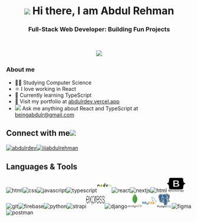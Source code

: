 <h1 align="center">
    <img src="https://media.giphy.com/media/hvRJCLFzcasrR4ia7z/giphy.gif" width="32">
    Hi there, I am Abdul Rehman
</h1>
<h3 align="center">
    Full-Stack Web Developer: Building Fun Projects
</h3>
<br />
<p align="center"> 
    <a href="https://github.com/abdulrehmandev/abdulrehmandev/pulse" alt="Activity"><img src="https://img.shields.io/github/commit-activity/m/abdulrehmandev/abdulrehmandev" /></a>
</p>

### About me

- 👨‍🎓 Studying Computer Science
- ⚛ I love working in React
- 🎯 Currently learning TypeScript
- 🌟 Visit my portfolio at [abdulrdev.vercel.app](https://abdulrdev.vercel.app/)
- <img src="https://github.com/SP-XD/SP-XD/blob/main/images/message.gif?raw=true" width="20"/> Ask me anything about React and TypeScript at [beingabdulr@gmail.com](mailto:beingabdulr@gmail.com)

## Connect with me<a href="https://gifyu.com/image/Zy2f"><img src="https://github.com/milaan9/milaan9/blob/main/Handshake.gif" width="50">

<p><a href="https://linkedin.com/in/abdulrdev" target="blank"><img align="center" src="https://raw.githubusercontent.com/rahuldkjain/github-profile-readme-generator/master/src/images/icons/Social/linked-in-alt.svg" alt="abdulrdev" height="24" width="36" /></a><a href="https://twitter.com/iiiabdulrehman" target="blank"><img align="center" src="https://raw.githubusercontent.com/rahuldkjain/github-profile-readme-generator/master/src/images/icons/Social/twitter.svg" alt="iiiabdulrehman" height="28" width="36" /></a></p>


## Languages & Tools
<div><img height="40" width="50" alt="html" src="https://raw.githubusercontent.com/rahuldkjain/github-profile-readme-generator/master/src/images/icons/FrontendDevelopment/html.svg"><img height="40" width="50" alt="css" src="https://raw.githubusercontent.com/rahuldkjain/github-profile-readme-generator/master/src/images/icons/FrontendDevelopment/css.svg"><img height="40" width="50" alt="javascript" src="https://raw.githubusercontent.com/rahuldkjain/github-profile-readme-generator/master/src/images/icons/ProgrammingLanguages/javascript.svg"><img height="40" width="50" alt="typescript" src="https://raw.githubusercontent.com/rahuldkjain/github-profile-readme-generator/master/src/images/icons/ProgrammingLanguages/typescript.svg"><img src="https://raw.githubusercontent.com/devicons/devicon/master/icons/nodejs/nodejs-original-wordmark.svg" alt="nodejs" width="40" height="40"/><img height="40" width="50" alt="react" src="https://raw.githubusercontent.com/rahuldkjain/github-profile-readme-generator/master/src/images/icons/FrontendDevelopment/reactjs.svg"><img src="https://cdn.worldvectorlogo.com/logos/nextjs-2.svg" alt="nextjs" width="40" height="40"/><img height="40" width="50" alt="html" src="https://raw.githubusercontent.com/rahuldkjain/github-profile-readme-generator/master/src/images/icons/FrontendDevelopment/tailwind.svg"><img src="https://raw.githubusercontent.com/devicons/devicon/master/icons/bootstrap/bootstrap-plain-wordmark.svg" alt="bootstrap" height="40" width="50"/><img src="https://www.vectorlogo.zone/logos/git-scm/git-scm-icon.svg" alt="git" height="40" width="50"/><img src="https://github.com/rahuldkjain/github-profile-readme-generator/blob/master/src/images/icons/BaaS/firebase.svg" width="50" height="40" alt="firebase" /><img height="40" width="50" alt="python" src="https://raw.githubusercontent.com/rahuldkjain/github-profile-readme-generator/master/src/images/icons/ProgrammingLanguages/python.svg"><img src="https://assets.super.so/e7c0f16c-8bd3-4c76-8075-4c86f986e1b2/images/32f3a89c-99c4-466f-8536-dd75f65fa320/Strapi-Monogram.png" alt="strapi" width="40" height="40" /><img height="40" width="50" alt="express" src="https://raw.githubusercontent.com/rahuldkjain/github-profile-readme-generator/master/src/images/icons/BackendDevelopment/express.svg"><img height="40" width="35" alt="django" src="https://static-00.iconduck.com/assets.00/django-icon-1606x2048-lwmw1z73.png"><img src="https://raw.githubusercontent.com/devicons/devicon/master/icons/mongodb/mongodb-original-wordmark.svg" alt="mongodb" width="40" height="40"/><img src="https://raw.githubusercontent.com/devicons/devicon/master/icons/mysql/mysql-original-wordmark.svg" alt="mysql" width="40" height="40"/><img src="https://raw.githubusercontent.com/devicons/devicon/master/icons/postgresql/postgresql-original-wordmark.svg" alt="postgresql" width="40" height="40"/><img src="https://www.vectorlogo.zone/logos/figma/figma-icon.svg" alt="figma" height="40" width="50"/><img src="https://www.vectorlogo.zone/logos/getpostman/getpostman-icon.svg" alt="postman" width="40" height="40"/></div>
